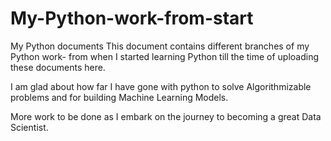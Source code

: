 # My-Python-work-from-start
My Python documents
This document contains different branches of my Python work- 
from when I started learning Python till the time of uploading these documents here.

I am glad about how far I have gone with python to solve Algorithmizable problems and for building Machine Learning Models.

More work to be done as I embark on the journey to becoming a great Data Scientist.
